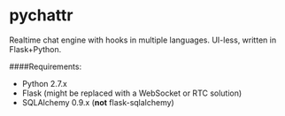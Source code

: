 pychattr
========

Realtime chat engine with hooks in multiple languages. UI-less, written in Flask+Python.

####Requirements:

 - Python 2.7.x
 - Flask (might be replaced with a WebSocket or RTC solution)
 - SQLAlchemy 0.9.x (**not** flask-sqlalchemy)




